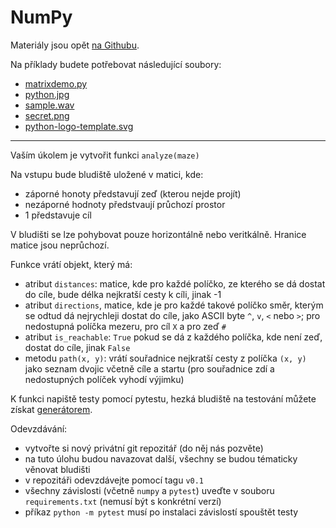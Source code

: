 NumPy
=====

Materiály jsou opět [na Githubu](https://github.com/cvut/MI-PYT/blob/master/tutorials/07-numpy/numpy-intro.ipynb).

Na příklady budete potřebovat následující soubory:


* [matrixdemo.py](https://raw.githubusercontent.com/cvut/MI-PYT/master/tutorials/07-numpy/matrixdemo.py)
* [python.jpg](https://raw.githubusercontent.com/cvut/MI-PYT/master/tutorials/07-numpy/python.jpg)
* [sample.wav](https://github.com/cvut/MI-PYT/raw/master/tutorials/07-numpy/sample.wav)
* [secret.png](https://raw.githubusercontent.com/cvut/MI-PYT/master/tutorials/07-numpy/secret.png)
* [python-logo-template.svg](https://raw.githubusercontent.com/cvut/MI-PYT/master/tutorials/07-numpy/python-logo-template.svg)

---

Vaším úkolem je vytvořit funkci `analyze(maze)`

Na vstupu bude bludiště uložené v matici, kde:

* záporné honoty představují zeď (kterou nejde projít)
* nezáporné hodnoty předstvaují průchozí prostor
* 1 představuje cíl

V bludišti se lze pohybovat pouze horizontálně nebo veritkálně. Hranice matice jsou neprůchozí.

Funkce vrátí objekt, který má:

* atribut `distances`: matice, kde pro každé políčko, ze kterého se dá dostat do cíle, bude délka nejkratší cesty k cíli, jinak -1
* atribut `directions`, matice, kde je pro každé takové políčko směr, kterým se odtud dá nejrychleji dostat do cíle, jako ASCII byte `^`, `v`, `<` nebo `>`; pro nedostupná políčka mezeru, pro cíl `X` a pro zeď `#`
* atribut `is_reachable`: `True` pokud se dá z každého políčka, kde není zeď, dostat do cíle, jinak `False`
* metodu `path(x, y)`: vrátí souřadnice nejkratší cesty z políčka `(x, y)` jako seznam dvojic včetně cíle a startu (pro souřadnice zdí a nedostupných políček vyhodí výjimku)

K funkci napiště testy pomocí pytestu, hezká bludiště na testování můžete získat
[generátorem](https://en.wikipedia.org/wiki/Maze_generation_algorithm).

Odevzdávání:

* vytvořte si nový privátní git repozitář (do něj nás pozvěte)
* na tuto úlohu budou navazovat další, všechny se budou tématicky věnovat bludišti
* v repozitáři odevzdávejte pomocí tagu `v0.1`
* všechny závislosti (včetně `numpy` a `pytest`) uveďte v souboru `requirements.txt` (nemusí být s konkrétní verzí)
* příkaz `python -m pytest` musí po instalaci závislostí spouštět testy
